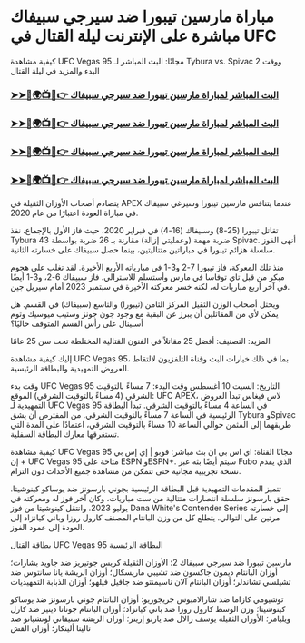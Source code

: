 #  مباراة مارسين تيبورا ضد سيرجي سبيفاك مباشرة على الإنترنت ليلة القتال في UFC

كيفية مشاهدة UFC Vegas 95 مجانًا: البث المباشر لـ Tybura vs. Spivac 2 ووقت البدء والمزيد في ليلة القتال

<h3><a href="https://cutt.ly/MecUE7J2">➤➤🔴🌍📺📱👉 البث المباشر لمباراة مارسين تيبورا ضد سيرجي سبيفاك</a></h3>

<h3><a href="https://cutt.ly/MecUE7J2">➤➤🔴🌍📺📱👉 البث المباشر لمباراة مارسين تيبورا ضد سيرجي سبيفاك</a></h3>

<h3><a href="https://cutt.ly/MecUE7J2">➤➤🔴🌍📺📱👉 البث المباشر لمباراة مارسين تيبورا ضد سيرجي سبيفاك</a></h3>

<h3><a href="https://cutt.ly/MecUE7J2">➤➤🔴🌍📺📱👉 البث المباشر لمباراة مارسين تيبورا ضد سيرجي سبيفاك</a></h3>

يتصادم أصحاب الأوزان الثقيلة في APEX عندما يتنافس مارسين تيبورا وسيرغي سبيفاك في مباراة العودة اعتبارًا من عام 2020.

تقاتل تيبورا (25-8) وسبيفاك (16-4) في فبراير 2020، حيث فاز الأول بالإجماع. نفذ Tybura 43 ضربة مهمة (وعمليتي إزالة) مقارنة بـ 26 ضربة بواسطة Spivac. أنهى الفوز سلسلة هزائم تيبورا في مباراتين متتاليتين، بينما حصل سبيفاك على خسارته الثانية.

منذ تلك المعركة، فاز تيبورا 7-2 و3-1 في مبارياته الأربع الأخيرة. لقد تغلب على هجوم مبكر من قبل تاي توفاسا في مارس وأستسلم للاسترالي. فاز سبيفاك 6-2، و3-1 أيضًا في آخر أربع مباريات له، لكنه خسر معركته الأخيرة في سبتمبر 2023 أمام سيريل جين.

ويحتل أصحاب الوزن الثقيل المركز الثامن (تيبورا) والتاسع (سبيفاك) في القسم. هل يمكن لأي من المقاتلين أن يبرز عن البقية مع وجود جون جونز وستيب ميوسيك وتوم أسبينال على رأس القسم المتوقف حاليًا؟

المزيد:  التصنيف: أفضل 25 مقاتلاً في الفنون القتالية المختلطة تحت سن 25 عامًا

إليك كيفية مشاهدة UFC Vegas 95، بما في ذلك خيارات البث وقناة التلفزيون لالتقاط العروض التمهيدية والبطاقة الرئيسية.

وقت بدء UFC Vegas 95
التاريخ:  السبت 10 أغسطس
وقت البدء: 7 مساءً بالتوقيت الشرقي (4 مساءً بالتوقيت الشرقي)
الموقع:  UFC APEX، لاس فيغاس
تبدأ العروض التمهيدية لـ UFC Vegas 95 في الساعة 4 مساءً بالتوقيت الشرقي. تبدأ البطاقة الرئيسية في الساعة 7 مساءً بالتوقيت الشرقي. من المفترض أن يشق Tybura وSpivac طريقهما إلى المثمن حوالي الساعة 10 مساءً بالتوقيت الشرقي، اعتمادًا على المدة التي تستغرقها معارك البطاقة السفلية.

كيفية مشاهدة UFC Vegas 95 مجانًا
القناة:  اي اس بي ان
بث مباشر:  فوبو  |  إي إس بي إن +
UFC Vegas 95 متاحة على ESPN وESPN+. سيتم أيضًا بثه عبر  Fubo  الذي يقدم  نسخة تجريبية مجانية  حتى تتمكن من مشاهدة جميع الأحداث دون التزام. 

تتميز المقدمات التمهيدية قبل البطاقة الرئيسية بجوني بارسونز ضد يوساكو كينوشيتا. حقق بارسونز سلسلة انتصارات متتالية من ست مباريات، وكان آخر فوز له ومعركته في يوليو 2023. وانتقل كينوشيتا من فوز Dana White's Contender Series إلى خسارته مرتين على التوالي. يتطلع كل من وزن البانتام المصنف كارول روزا وباني كيانزاد إلى العودة إلى عمود الفوز. 

بطاقة القتال UFC Vegas 95
البطاقة الرئيسية

مارسين تيبورا ضد سيرجي سبيفاك 2؛ الأوزان الثقيلة
كريس جوتيريز ضد جاويد بشارات؛ أوزان البانتام
ديمون جاكسون ضد تشيبي ماريسكال؛ أوزان الريشة
يانا سانتوس ضد تشيلسي تشاندلر؛ أوزان البانتام
آلان ناسيمنتو ضد جافيل فيلهو؛ أوزان الذبابة
التمهيديات

توشيومي كازاما ضد شارالامبوس جريجوريو؛ أوزان البانتام
جوني بارسونز ضد يوساكو كينوشيتا؛ وزن الوسط
كارول روزا ضد باني كيانزاد؛ أوزان البانتام
جوناتا دينيز ضد كارل ويليامز؛ الأوزان الثقيلة
يوسف زالال ضد يارنو إرينز؛ أوزان الريشة
ستيفاني لوتشيانو ضد تاليتا ألينكار؛ أوزان القش
